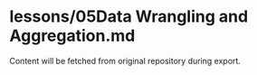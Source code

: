 # lessons/05Data Wrangling and Aggregation.md

Content will be fetched from original repository during export.